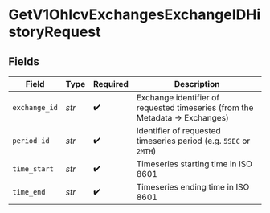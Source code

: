 # GetV1OhlcvExchangesExchangeIDHistoryRequest


## Fields

| Field                                                                        | Type                                                                         | Required                                                                     | Description                                                                  |
| ---------------------------------------------------------------------------- | ---------------------------------------------------------------------------- | ---------------------------------------------------------------------------- | ---------------------------------------------------------------------------- |
| `exchange_id`                                                                | *str*                                                                        | :heavy_check_mark:                                                           | Exchange identifier of requested timeseries (from the Metadata -> Exchanges) |
| `period_id`                                                                  | *str*                                                                        | :heavy_check_mark:                                                           | Identifier of requested timeseries period (e.g. `5SEC` or `2MTH`)            |
| `time_start`                                                                 | *str*                                                                        | :heavy_check_mark:                                                           | Timeseries starting time in ISO 8601                                         |
| `time_end`                                                                   | *str*                                                                        | :heavy_check_mark:                                                           | Timeseries ending time in ISO 8601                                           |